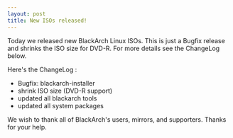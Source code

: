 ```yaml
---
layout: post
title: New ISOs released!
---
```


Today we released new BlackArch Linux ISOs. This is just a Bugfix release and shrinks the ISO size for DVD-R. For more details see the ChangeLog below.

Here's the ChangeLog :

* Bugfix: blackarch-installer
* shrink ISO size (DVD-R support)
* updated all blackarch tools
* updated all system packages

We wish to thank all of BlackArch's users, mirrors, and supporters. Thanks for your help.